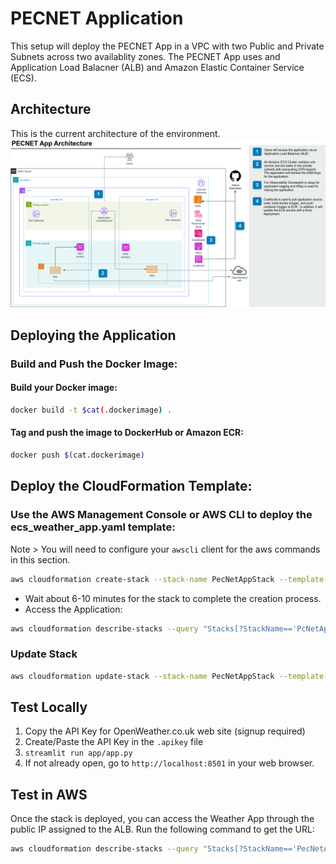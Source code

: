# PECNET Application

This setup will deploy the PECNET App in a VPC with two Public and Private Subnets across two availablity zones.  The PECNET App uses and Application Load Balacner (ALB) and Amazon Elastic Container Service (ECS).

## Architecture
This is the current architecture of the environment.
![image](apparch.png)

## Deploying the Application
### Build and Push the Docker Image:

#### Build your Docker image:
```bash
docker build -t $cat(.dockerimage) .
```
#### Tag and push the image to DockerHub or Amazon ECR:
```bash
docker push $(cat.dockerimage)
```
## Deploy the CloudFormation Template:
### Use the AWS Management Console or AWS CLI to deploy the ecs_weather_app.yaml template:
Note > You will need to configure your `awscli` client for the aws commands in this section.
```bash
aws cloudformation create-stack --stack-name PecNetAppStack --template-body file://infra/cloudformation.yaml --capabilities CAPABILITY_IAM --capabilities CAPABILITY_NAMED_IAM --parameters ParameterKey=PcNetAppApiKey,ParameterValue=$(cat .apikey) ParameterKey=ContainerImage,ParameterValue=$(cat .dockerimage)
```
- Wait about 6-10 minutes for the stack to complete the creation process.
- Access the Application:
```bash
aws cloudformation describe-stacks --query "Stacks[?StackName=='PcNetAppStack'][].Outputs[?OutputKey=='ALBEndpoint'].OutputValue" --output text
```

### Update Stack
```bash
aws cloudformation update-stack --stack-name PecNetAppStack --template-body file://infra/cloudformation.yaml --capabilities CAPABILITY_IAM --capabilities CAPABILITY_NAMED_IAM --parameters ParameterKey=PcNetAppApiKey,ParameterValue=$(cat .apikey) ParameterKey=ContainerImage,ParameterValue=$(cat .dockerimage)
```

## Test Locally
1. Copy the API Key for OpenWeather.co.uk web site (signup required)
2. Create/Paste the API Key in the `.apikey` file
3. `streamlit run app/app.py`
4. If not already open, go to `http://localhost:8501` in your web browser.


## Test in AWS
Once the stack is deployed, you can access the Weather App through the public IP assigned to the ALB.
Run the following command to get the URL:
```bash
aws cloudformation describe-stacks --query "Stacks[?StackName=='PecNetAppStack'][].Outputs[?OutputKey=='ALBEndpoint'].OutputValue" --output text
```
